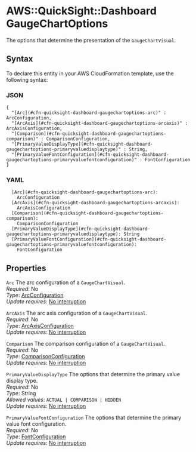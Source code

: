 # AWS::QuickSight::Dashboard GaugeChartOptions<a name="aws-properties-quicksight-dashboard-gaugechartoptions"></a>

The options that determine the presentation of the `GaugeChartVisual`\.

## Syntax<a name="aws-properties-quicksight-dashboard-gaugechartoptions-syntax"></a>

To declare this entity in your AWS CloudFormation template, use the following syntax:

### JSON<a name="aws-properties-quicksight-dashboard-gaugechartoptions-syntax.json"></a>

```
{
  "[Arc](#cfn-quicksight-dashboard-gaugechartoptions-arc)" : ArcConfiguration,
  "[ArcAxis](#cfn-quicksight-dashboard-gaugechartoptions-arcaxis)" : ArcAxisConfiguration,
  "[Comparison](#cfn-quicksight-dashboard-gaugechartoptions-comparison)" : ComparisonConfiguration,
  "[PrimaryValueDisplayType](#cfn-quicksight-dashboard-gaugechartoptions-primaryvaluedisplaytype)" : String,
  "[PrimaryValueFontConfiguration](#cfn-quicksight-dashboard-gaugechartoptions-primaryvaluefontconfiguration)" : FontConfiguration
}
```

### YAML<a name="aws-properties-quicksight-dashboard-gaugechartoptions-syntax.yaml"></a>

```
  [Arc](#cfn-quicksight-dashboard-gaugechartoptions-arc):
    ArcConfiguration
  [ArcAxis](#cfn-quicksight-dashboard-gaugechartoptions-arcaxis):
    ArcAxisConfiguration
  [Comparison](#cfn-quicksight-dashboard-gaugechartoptions-comparison):
    ComparisonConfiguration
  [PrimaryValueDisplayType](#cfn-quicksight-dashboard-gaugechartoptions-primaryvaluedisplaytype): String
  [PrimaryValueFontConfiguration](#cfn-quicksight-dashboard-gaugechartoptions-primaryvaluefontconfiguration):
    FontConfiguration
```

## Properties<a name="aws-properties-quicksight-dashboard-gaugechartoptions-properties"></a>

`Arc` <a name="cfn-quicksight-dashboard-gaugechartoptions-arc"></a>
The arc configuration of a `GaugeChartVisual`\.  
_Required_: No  
_Type_: [ArcConfiguration](aws-properties-quicksight-dashboard-arcconfiguration.md)  
_Update requires_: [No interruption](https://docs.aws.amazon.com/AWSCloudFormation/latest/UserGuide/using-cfn-updating-stacks-update-behaviors.html#update-no-interrupt)

`ArcAxis` <a name="cfn-quicksight-dashboard-gaugechartoptions-arcaxis"></a>
The arc axis configuration of a `GaugeChartVisual`\.  
_Required_: No  
_Type_: [ArcAxisConfiguration](aws-properties-quicksight-dashboard-arcaxisconfiguration.md)  
_Update requires_: [No interruption](https://docs.aws.amazon.com/AWSCloudFormation/latest/UserGuide/using-cfn-updating-stacks-update-behaviors.html#update-no-interrupt)

`Comparison` <a name="cfn-quicksight-dashboard-gaugechartoptions-comparison"></a>
The comparison configuration of a `GaugeChartVisual`\.  
_Required_: No  
_Type_: [ComparisonConfiguration](aws-properties-quicksight-dashboard-comparisonconfiguration.md)  
_Update requires_: [No interruption](https://docs.aws.amazon.com/AWSCloudFormation/latest/UserGuide/using-cfn-updating-stacks-update-behaviors.html#update-no-interrupt)

`PrimaryValueDisplayType` <a name="cfn-quicksight-dashboard-gaugechartoptions-primaryvaluedisplaytype"></a>
The options that determine the primary value display type\.  
_Required_: No  
_Type_: String  
_Allowed values_: `ACTUAL | COMPARISON | HIDDEN`  
_Update requires_: [No interruption](https://docs.aws.amazon.com/AWSCloudFormation/latest/UserGuide/using-cfn-updating-stacks-update-behaviors.html#update-no-interrupt)

`PrimaryValueFontConfiguration` <a name="cfn-quicksight-dashboard-gaugechartoptions-primaryvaluefontconfiguration"></a>
The options that determine the primary value font configuration\.  
_Required_: No  
_Type_: [FontConfiguration](aws-properties-quicksight-dashboard-fontconfiguration.md)  
_Update requires_: [No interruption](https://docs.aws.amazon.com/AWSCloudFormation/latest/UserGuide/using-cfn-updating-stacks-update-behaviors.html#update-no-interrupt)
